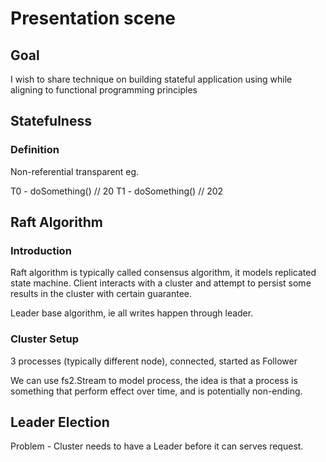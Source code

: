 # Presentation scene

## Goal
I wish to share technique on building stateful application using while aligning to functional programming principles  

## Statefulness
### Definition

Non-referential transparent
eg.

T0 - doSomething() // 20
T1 - doSomething() // 202

## Raft Algorithm

### Introduction

Raft algorithm is typically called consensus algorithm, it models replicated state machine. Client interacts with a cluster and attempt to persist some results in the cluster with certain guarantee. 

Leader base algorithm, ie all writes happen through leader. 

### Cluster Setup

3 processes (typically different node), connected, started as Follower

We can use fs2.Stream to model process, the idea is that a process is something that perform effect over time, and is potentially non-ending.

## Leader Election

Problem - Cluster needs to have a Leader before it can serves request.



